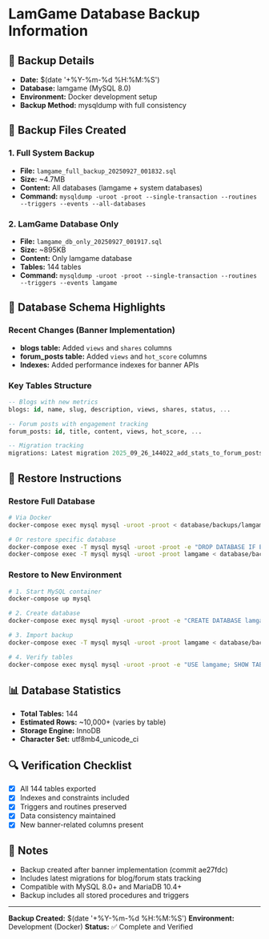 # LamGame Database Backup Information

## 📅 Backup Details
- **Date:** $(date '+%Y-%m-%d %H:%M:%S')
- **Database:** lamgame (MySQL 8.0)
- **Environment:** Docker development setup
- **Backup Method:** mysqldump with full consistency

## 📁 Backup Files Created

### 1. Full System Backup
- **File:** `lamgame_full_backup_20250927_001832.sql`
- **Size:** ~4.7MB
- **Content:** All databases (lamgame + system databases)
- **Command:** `mysqldump -uroot -proot --single-transaction --routines --triggers --events --all-databases`

### 2. LamGame Database Only
- **File:** `lamgame_db_only_20250927_001917.sql`
- **Size:** ~895KB
- **Content:** Only lamgame database
- **Tables:** 144 tables
- **Command:** `mysqldump -uroot -proot --single-transaction --routines --triggers --events lamgame`

## 🔧 Database Schema Highlights

### Recent Changes (Banner Implementation)
- **blogs table:** Added `views` and `shares` columns
- **forum_posts table:** Added `views` and `hot_score` columns
- **Indexes:** Added performance indexes for banner APIs

### Key Tables Structure
```sql
-- Blogs with new metrics
blogs: id, name, slug, description, views, shares, status, ...

-- Forum posts with engagement tracking  
forum_posts: id, title, content, views, hot_score, ...

-- Migration tracking
migrations: Latest migration 2025_09_26_144022_add_stats_to_forum_posts_table
```

## 🚀 Restore Instructions

### Restore Full Database
```bash
# Via Docker
docker-compose exec mysql mysql -uroot -proot < database/backups/lamgame_db_only_20250927_001917.sql

# Or restore specific database
docker-compose exec -T mysql mysql -uroot -proot -e "DROP DATABASE IF EXISTS lamgame; CREATE DATABASE lamgame;"
docker-compose exec -T mysql mysql -uroot -proot lamgame < database/backups/lamgame_db_only_20250927_001917.sql
```

### Restore to New Environment
```bash
# 1. Start MySQL container
docker-compose up mysql

# 2. Create database
docker-compose exec mysql mysql -uroot -proot -e "CREATE DATABASE lamgame CHARACTER SET utf8mb4 COLLATE utf8mb4_unicode_ci;"

# 3. Import backup
docker-compose exec -T mysql mysql -uroot -proot lamgame < database/backups/lamgame_db_only_20250927_001917.sql

# 4. Verify tables
docker-compose exec mysql mysql -uroot -proot -e "USE lamgame; SHOW TABLES; SELECT COUNT(*) as total_tables FROM information_schema.tables WHERE table_schema='lamgame';"
```

## 📊 Database Statistics
- **Total Tables:** 144
- **Estimated Rows:** ~10,000+ (varies by table)
- **Storage Engine:** InnoDB
- **Character Set:** utf8mb4_unicode_ci

## 🔍 Verification Checklist
- [x] All 144 tables exported
- [x] Indexes and constraints included  
- [x] Triggers and routines preserved
- [x] Data consistency maintained
- [x] New banner-related columns present

## 📝 Notes
- Backup created after banner implementation (commit ae27fdc)
- Includes latest migrations for blog/forum stats tracking
- Compatible with MySQL 8.0+ and MariaDB 10.4+
- Backup includes all stored procedures and triggers

---
**Backup Created:** $(date '+%Y-%m-%d %H:%M:%S')
**Environment:** Development (Docker)
**Status:** ✅ Complete and Verified
